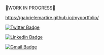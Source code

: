 🚧WORK IN PROGRESS🚧

https://gabrielemartire.github.io/myportfolio/

[![Twitter Badge](https://img.shields.io/badge/PIPPO-1ca0f1?style=flat-square&labelColor=1ca0f1&logo=twitter&logoColor=white&link=https://twitter.com/)](https://twitter.com/)

[![Linkedin Badge](https://img.shields.io/badge/PLUTO-blue?style=flat-square&logo=Linkedin&logoColor=white&link=https://www.linkedin.co)](https://www.linkedin.com//)

[![Gmail Badge](https://img.shields.io/badge/-gabriele.martire@gmail.com-c14438?style=flat-square&logo=Gmail&logoColor=white&link=mailto:gabriele.martire@gmail.com)](mailto:gabriele.martire@gmail.com)
